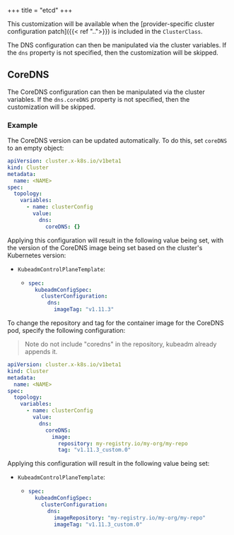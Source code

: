 +++
title = "etcd"
+++

This customization will be available when the
[provider-specific cluster configuration patch]({{< ref "..">}}) is included in the `ClusterClass`.

The DNS configuration can then be manipulated via the cluster variables.
If the `dns` property is not specified, then the customization will be skipped.

## CoreDNS

The CoreDNS configuration can then be manipulated via the cluster variables.
If the `dns.coreDNS` property is not specified, then the customization will be skipped.

### Example

The CoreDNS version can be updated automatically. To do this, set `coreDNS` to an empty object:

```yaml
apiVersion: cluster.x-k8s.io/v1beta1
kind: Cluster
metadata:
  name: <NAME>
spec:
  topology:
    variables:
      - name: clusterConfig
        value:
          dns:
            coreDNS: {}
```

Applying this configuration will result in the following value being set,
with the version of the CoreDNS image being set based on the cluster's Kubernetes version:

- `KubeadmControlPlaneTemplate`:

  - ```yaml
    spec:
      kubeadmConfigSpec:
        clusterConfiguration:
          dns:
            imageTag: "v1.11.3"
    ```

To change the repository and tag for the container image for the CoreDNS pod, specify the following configuration:

> Note do not include "coredns" in the repository, kubeadm already appends it.

```yaml
apiVersion: cluster.x-k8s.io/v1beta1
kind: Cluster
metadata:
  name: <NAME>
spec:
  topology:
    variables:
      - name: clusterConfig
        value:
          dns:
            coreDNS:
              image:
                repository: my-registry.io/my-org/my-repo
                tag: "v1.11.3_custom.0"
```

Applying this configuration will result in the following value being set:

- `KubeadmControlPlaneTemplate`:

  - ```yaml
    spec:
      kubeadmConfigSpec:
        clusterConfiguration:
          dns:
            imageRepository: "my-registry.io/my-org/my-repo"
            imageTag: "v1.11.3_custom.0"
    ```
